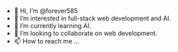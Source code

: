 - 👋 Hi, I’m @forever585
- 👀 I’m interested in full-stack web development and AI.
- 🌱 I’m currently learning AI.
- 💞️ I’m looking to collaborate on web development.
- 📫 How to reach me ...

<!---
forever585/forever585 is a ✨ special ✨ repository because its `README.md` (this file) appears on your GitHub profile.
You can click the Preview link to take a look at your changes.
--->
